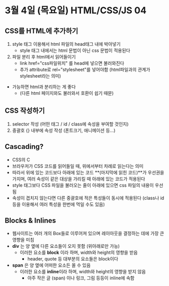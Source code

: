 # 3월 4일 (목요일) HTML/CSS/JS 04

## CSS를 HTML에 추가하기

1. style 태그 이용해서 html 파일의 head태그 내에 박아넣기
   - style 태그 내에서는 html 문법이 아닌 css 문법이 적용된다
2. 파일 분리 후 html에서 읽어들이기
   - link href="css파일위치" 를 head에 넣으면 불러와진다
   - 추가 attribute로 rel="stylesheet"를 넣어야함 (html파일과의 관계가 stylesheet라는 의미)

- 가능하면 html과 분리하는 게 좋다
  - (다른 html 페이지와도 불러와서 호환이 쉽기 때문)

## CSS 작성하기

1. selector 작성 (어떤 태그 / id / class에 속성을 부여할 것인지)
2. 중괄호 {} 내부에 속성 작성 (폰트크기, 애니메이션 등...)

## Cascading?

- CSS의 C
- 브라우저가 CSS 코드를 읽어들일 때, 위에서부터 차례로 읽는다는 의미
- 따라서 위에 있는 코드보다 아래에 있는 코드 **(마지막에 읽힌 코드)**가 우선권을 가지며, 여러 속성이 같은 대상을 가리킬 때 아래에 있는 코드가 적용된다
- style 태그보다 CSS 파일을 불러오는 줄이 아래에 있으면 css 파일의 내용이 우선됨
- 속성이 겹치지 않는다면 다른 중괄호에 적은 특성들이 동시에 적용된다 (class나 id 등을 이용해서 여러 특성을 한번에 먹일 수도 있음)

## Blocks & Inlines

- 웹사이트는 여러 개의 Box들로 이루어져 있으며 레이아웃을 결정하는 데에 가장 큰 영향을 미침
- **div** 는 양 옆에 다른 요소들이 오지 못함 (위아래로만 가능)
  - 이러한 요소를 **block** 이라 하며, width와 height의 영향을 받음
    - header, quote 등 대부분의 요소들은 block이다
- **span** 은 양 옆에 어떠한 요소든 올 수 있음
  - 이러한 요소를 **inline**이라 하며, width와 height의 영향을 받지 않음
    - 아주 작은 글 (span) 이나 링크, 그림 등등이 inline에 속함
